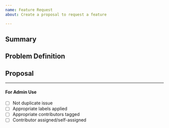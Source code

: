 ```yaml
---
name: Feature Request
about: Create a proposal to request a feature

---
```


## Summary

<!-- Short, concise description of the proposed feature -->

## Problem Definition

<!-- Why do we need this feature? 
What problems may be addressed by introducing this feature?
What benefits does Regen Ledger stand to gain by including this feature?
Are there any disadvantages of including this feature? -->

## Proposal

<!-- Detailed description of requirements of implementation -->

____

#### For Admin Use

- [ ] Not duplicate issue
- [ ] Appropriate labels applied
- [ ] Appropriate contributors tagged
- [ ] Contributor assigned/self-assigned
